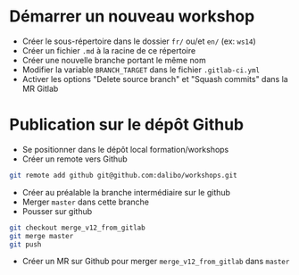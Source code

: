# Démarrer un nouveau workshop

  * Créer le sous-répertoire dans le dossier `fr/` ou/et `en/` (ex: `ws14`)
  * Créer un fichier `.md` à la racine de ce répertoire
  * Créer une nouvelle branche portant le même nom
  * Modifier la variable `BRANCH_TARGET` dans le fichier `.gitlab-ci.yml`
  * Activer les options "Delete source branch" et "Squash commits" dans la MR Gitlab

# Publication sur le dépôt Github

  * Se positionner dans le dépôt local formation/workshops
  * Créer un remote vers Github

```bash
git remote add github git@github.com:dalibo/workshops.git
```

  * Créer au préalable la branche intermédiaire sur le github
  * Merger `master` dans cette branche
  * Pousser sur github
  
```bash
git checkout merge_v12_from_gitlab
git merge master
git push
```

  * Créer un MR sur Github pour merger `merge_v12_from_gitlab` dans `master`
